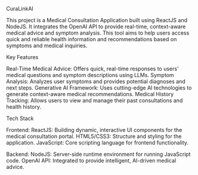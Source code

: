 CuraLinkAI

This project is a Medical Consultation Application built using ReactJS and NodeJS. It integrates the OpenAI API to provide real-time, context-aware medical advice and symptom analysis. This tool aims to help users access quick and reliable health information and recommendations based on symptoms and medical inquiries.

Key Features

Real-Time Medical Advice: Offers quick, real-time responses to users' medical questions and symptom descriptions using LLMs.
Symptom Analysis: Analyzes user symptoms and provides potential diagnoses and next steps.
Generative AI Framework: Uses cutting-edge AI technologies to generate context-aware medical recommendations.
Medical History Tracking: Allows users to view and manage their past consultations and health history.

Tech Stack

Frontend:
ReactJS: Building dynamic, interactive UI components for the medical consultation portal.
HTML5/CSS3: Structure and styling for the application.
JavaScript: Core scripting language for frontend functionality.

Backend:
NodeJS: Server-side runtime environment for running JavaScript code.
OpenAI API: Integrated to provide intelligent, AI-driven medical advice.